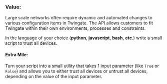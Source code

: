### Value:
Large scale networks often require dynamic and automated changes to various configuration items in Twingate. The API allows customers to fit Twingate within their own environments, processes and constraints.

In the language of your choice (**python**, **javascript**, **bash**, **etc**.) write a small script to trust all devices.

#### Extra Mile:
Turn your script into a small utility that takes 1 input parameter (like `True` or `False`) and allows you to either trust all devices or untrust all devices, depending on the value of the input parameter.
 
